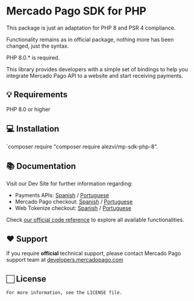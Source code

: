 # Mercado Pago SDK for PHP

This package is just an adaptation for PHP 8 and PSR 4 compliance.

Functionality remains as in official package, nothing more has been changed, just the syntax.

PHP 8.0.* is required.

This library provides developers with a simple set of bindings to help you integrate Mercado Pago API to a website and start receiving payments.

## 💡 Requirements

PHP 8.0 or higher

## 💻 Installation 

`composer require "composer require alezvi/mp-sdk-php-8".

## 📚 Documentation 

Visit our Dev Site for further information regarding:
 - Payments APIs: [Spanish](https://www.mercadopago.com.ar/developers/es/guides/payments/api/introduction/) / [Portuguese](https://www.mercadopago.com.br/developers/pt/guides/payments/api/introduction/)
 - Mercado Pago checkout: [Spanish](https://www.mercadopago.com.ar/developers/es/guides/payments/web-payment-checkout/introduction/) / [Portuguese](https://www.mercadopago.com.br/developers/pt/guides/payments/web-payment-checkout/introduction/)
 - Web Tokenize checkout: [Spanish](https://www.mercadopago.com.ar/developers/es/guides/payments/web-tokenize-checkout/introduction/) / [Portuguese](https://www.mercadopago.com.br/developers/pt/guides/payments/web-tokenize-checkout/introduction/)

Check [our official code reference](https://www.mercadopago.com.br/developers/pt/docs/sdks-library/server-side) to explore all available functionalities.

## ❤️ Support 

If you require **official** technical support, please contact Mercado Pago support team at [developers.mercadopago.com](https://developers.mercadopago.com)

## 🏻 License 

```
For more information, see the LICENSE file.
```
